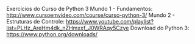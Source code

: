Exercícios do Curso de Python 3
Mundo 1 - Fundamentos: http://www.cursoemvideo.com/course/curso-python-3/
Mundo 2 - Estruturas de Controle: https://www.youtube.com/playlist?list=PLHz_AreHm4dk_nZHmxxf_J0WRAqy5Czye
Download do Python 3: https://www.python.org/downloads/
